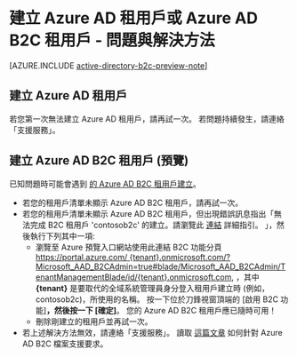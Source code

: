 <properties
    pageTitle="Azure Active Directory：建立租用戶支援主題 | Microsoft Azure"
    description="建立 Azure Active Directory 租用戶或 Azure Active Directory B2C 租用戶 - 問題與解決方法"
    services="active-directory-b2c"
    documentationCenter=""
    authors="swkrish"
    manager="msmbaldwin"
    editor="curtand"/>

<tags
    ms.service="active-directory-b2c"
    ms.workload="identity"
    ms.tgt_pltfrm="na"
    ms.devlang="na"
    ms.topic="article"
    ms.date="09/24/2015"
    ms.author="swkrish"/>


# 建立 Azure AD 租用戶或 Azure AD B2C 租用戶 - 問題與解決方法

[AZURE.INCLUDE [active-directory-b2c-preview-note](../../includes/active-directory-b2c-preview-note.md)]

## 建立 Azure AD 租用戶

若您第一次無法建立 Azure AD 租用戶，請再試一次。 若問題持續發生，請連絡「支援服務」。

## 建立 Azure AD B2C 租用戶 (預覽)

已知問題時可能會遇到 [的 Azure AD B2C 租用戶建立](active-directory-b2c-get-started.md)。

- 若您的租用戶清單未顯示 Azure AD B2C 租用戶，請再試一次。
- 若您的租用戶清單未顯示 Azure AD B2C 租用戶，但出現錯誤訊息指出「無法完成 B2C 租用戶 'contosob2c' 的建立。請瀏覽此 [連結](http://go.microsoft.com/fwlink/?LinkID=624192&clcid=0x409) 詳細指引。 」，然後執行下列其中一項:
    - 瀏覽至 Azure 預覽入口網站使用此連結 B2C 功能分頁 [https://portal.azure.com/ {tenant}.onmicrosoft.com/?Microsoft_AAD_B2CAdmin=true#blade/Microsoft_AAD_B2CAdmin/TenantManagementBlade/id/{tenant}.onmicrosoft.com](https://portal.azure.com/{directory}.onmicrosoft.com/?Microsoft_AAD_B2CAdmin=true#blade/Microsoft_AAD_B2CAdmin/TenantManagementBlade/id/{tenant}.onmicrosoft.com), ，其中 **{tenant}** 是要取代的全域系統管理員身分登入租用戶建立時 (例如，contosob2c)，所使用的名稱。 按一下位於刀鋒視窗頂端的 [啟用 B2C 功能]****，然後按一下 [確定]****。 您的 Azure AD B2C 租用戶應已隨時可用！
    - 刪除剛建立的租用戶並再試一次。
- 若上述解決方法無效，請連絡「支援服務」。 讀取 [這篇文章](active-directory-b2c-support.md) 如何針對 Azure AD B2C 檔案支援要求。





